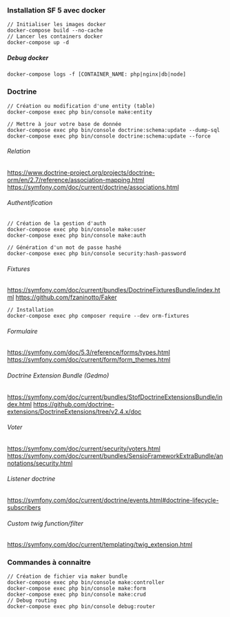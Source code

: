 ### Installation SF 5 avec docker
```
// Initialiser les images docker
docker-compose build --no-cache
// Lancer les containers docker
docker-compose up -d
```

##### Debug docker
```
docker-compose logs -f [CONTAINER_NAME: php|nginx|db|node]
```

### Doctrine
```
// Création ou modification d'une entity (table)
docker-compose exec php bin/console make:entity

// Mettre à jour votre base de donnée
docker-compose exec php bin/console doctrine:schema:update --dump-sql
docker-compose exec php bin/console doctrine:schema:update --force
```
###### Relation
https://www.doctrine-project.org/projects/doctrine-orm/en/2.7/reference/association-mapping.html
https://symfony.com/doc/current/doctrine/associations.html

###### Authentification
```
// Création de la gestion d'auth
docker-compose exec php bin/console make:user
docker-compose exec php bin/console make:auth

// Génération d'un mot de passe hashé
docker-compose exec php bin/console security:hash-password
```

###### Fixtures
https://symfony.com/doc/current/bundles/DoctrineFixturesBundle/index.html
https://github.com/fzaninotto/Faker
```
// Installation
docker-compose exec php composer require --dev orm-fixtures
```

###### Formulaire
https://symfony.com/doc/5.3/reference/forms/types.html
https://symfony.com/doc/current/form/form_themes.html

###### Doctrine Extension Bundle (Gedmo)
https://symfony.com/doc/current/bundles/StofDoctrineExtensionsBundle/index.html
https://github.com/doctrine-extensions/DoctrineExtensions/tree/v2.4.x/doc

###### Voter 
https://symfony.com/doc/current/security/voters.html
https://symfony.com/doc/current/bundles/SensioFrameworkExtraBundle/annotations/security.html

###### Listener doctrine
https://symfony.com/doc/current/doctrine/events.html#doctrine-lifecycle-subscribers

###### Custom twig function/filter
https://symfony.com/doc/current/templating/twig_extension.html

### Commandes à connaitre 
```
// Création de fichier via maker bundle
docker-compose exec php bin/console make:controller
docker-compose exec php bin/console make:form
docker-compose exec php bin/console make:crud
// Debug routing
docker-compose exec php bin/console debug:router
```